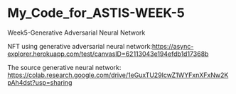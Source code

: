 # My_Code_for_ASTIS-WEEK-5
Week5-Generative Adversarial Neural Network


NFT using generative adversarial neural network:https://async-explorer.herokuapp.com/test/canvasID=62113043e194efdb1d17368b


The source generative neural network:
https://colab.research.google.com/drive/1eGuxTU29IcwZ1WYFxnXFxNw2KpAh4dst?usp=sharing
